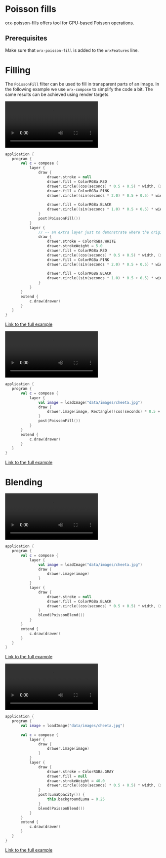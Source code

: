  
 # Poisson fills 
 
 orx-poisson-fills offers tool for GPU-based Poisson operations.  
 
 ## Prerequisites 
 
 Make sure that `orx-poisson-fill` is added to the `orxFeatures` line. 
 
 # Filling 
 
 The `PoissonFill` filter can be used to fill in transparent parts of an image. In the following example
we use `orx-compose` to simplify the code a bit. The same results can be achieved using render targets. 
 
 <video controls>
    <source src="media/poisson-fills-001.mp4" type="video/mp4"></source>
</video>
 
 
 ```kotlin
application {
    program {
        val c = compose {
            layer {
                draw {
                    drawer.stroke = null
                    drawer.fill = ColorRGBa.RED
                    drawer.circle((cos(seconds) * 0.5 + 0.5) * width, (sin(seconds * 0.5) * 0.5 + 0.5) * height, 20.0)
                    drawer.fill = ColorRGBa.PINK
                    drawer.circle((sin(seconds * 2.0) * 0.5 + 0.5) * width, (cos(seconds) * 0.5 + 0.5) * height, 20.0)
                    
                    drawer.fill = ColorRGBa.BLACK
                    drawer.circle((sin(seconds * 1.0) * 0.5 + 0.5) * width, (cos(seconds * 2.0) * 0.5 + 0.5) * height, 20.0)
                }
                post(PoissonFill())
            }
            layer {
                // -- an extra layer just to demonstrate where the original data points are drawn
                draw {
                    drawer.stroke = ColorRGBa.WHITE
                    drawer.strokeWeight = 5.0
                    drawer.fill = ColorRGBa.RED
                    drawer.circle((cos(seconds) * 0.5 + 0.5) * width, (sin(seconds * 0.5) * 0.5 + 0.5) * height, 20.0)
                    drawer.fill = ColorRGBa.PINK
                    drawer.circle((sin(seconds * 2.0) * 0.5 + 0.5) * width, (cos(seconds) * 0.5 + 0.5) * height, 20.0)
                    
                    drawer.fill = ColorRGBa.BLACK
                    drawer.circle((sin(seconds * 1.0) * 0.5 + 0.5) * width, (cos(seconds * 2.0) * 0.5 + 0.5) * height, 20.0)
                }
            }
        }
        extend {
            c.draw(drawer)
        }
    }
}
``` 
 
 [Link to the full example](https://github.com/openrndr/openrndr-examples/blob/master/src/main/kotlin/examples/10_OPENRNDR_Extras/C11_Poisson_fills000.kt) 
 
 <video controls>
    <source src="media/poisson-fills-002.mp4" type="video/mp4"></source>
</video>
 
 
 ```kotlin
application {
    program {
        val c = compose {
            layer {
                val image = loadImage("data/images/cheeta.jpg")
                draw {
                    drawer.image(image, Rectangle((cos(seconds) * 0.5 + 0.5) * 100.0, (sin(seconds) * 0.5 + 0.5) * 100.0, 200.0, 200.0), Rectangle(width / 2 - 100.0, height / 2.0 - 100.0, 200.0, 200.0))
                }
                post(PoissonFill())
            }
        }
        extend {
            c.draw(drawer)
        }
    }
}
``` 
 
 [Link to the full example](https://github.com/openrndr/openrndr-examples/blob/master/src/main/kotlin/examples/10_OPENRNDR_Extras/C11_Poisson_fills001.kt) 
 
 # Blending 
 
 <video controls>
    <source src="media/poisson-fills-101.mp4" type="video/mp4"></source>
</video>
 
 
 ```kotlin
application {
    program {
        val c = compose {
            layer {
                val image = loadImage("data/images/cheeta.jpg")
                draw {
                    drawer.image(image)
                }
            }
            layer {
                draw {
                    drawer.stroke = null
                    drawer.fill = ColorRGBa.BLACK
                    drawer.circle((cos(seconds) * 0.5 + 0.5) * width, (sin(seconds * 0.5) * 0.5 + 0.5) * height, 120.0)
                }
                blend(PoissonBlend())
            }
        }
        extend {
            c.draw(drawer)
        }
    }
}
``` 
 
 [Link to the full example](https://github.com/openrndr/openrndr-examples/blob/master/src/main/kotlin/examples/10_OPENRNDR_Extras/C11_Poisson_fills002.kt) 
 
 <video controls>
    <source src="media/poisson-fills-102.mp4" type="video/mp4"></source>
</video>
 
 
 ```kotlin
application {
    program {
        val image = loadImage("data/images/cheeta.jpg")
        
        val c = compose {
            layer {
                draw {
                    drawer.image(image)
                }
            }
            layer {
                draw {
                    drawer.stroke = ColorRGBa.GRAY
                    drawer.fill = null
                    drawer.strokeWeight = 40.0
                    drawer.circle((cos(seconds) * 0.5 + 0.5) * width, (sin(seconds * 0.5) * 0.5 + 0.5) * height, 120.0)
                }
                post(LumaOpacity()) {
                    this.backgroundLuma = 0.25
                }
                blend(PoissonBlend())
            }
        }
        extend {
            c.draw(drawer)
        }
    }
}
``` 
 
 [Link to the full example](https://github.com/openrndr/openrndr-examples/blob/master/src/main/kotlin/examples/10_OPENRNDR_Extras/C11_Poisson_fills003.kt) 
